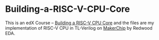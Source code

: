 # Building-a-RISC-V-CPU-Core
This is an edX Course – [Building a RISC-V CPU Core](https://www.edx.org/course/building-a-risc-v-cpu-core) and the files are my implementation of RISC-V CPU in TL-Verilog on [MakerChip](MakerChip.com) by Redwood EDA. 
